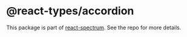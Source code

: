 # @react-types/accordion

This package is part of [react-spectrum](https://github.com/adobe/react-spectrum). See the repo for more details.
